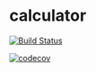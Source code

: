 # calculator
[![Build Status](https://travis-ci.org/porywczy/calculator.svg?branch=master)](https://travis-ci.org/porywczy/calculator)

[![codecov](https://codecov.io/gh/porywczy/calculator/branch/master/graph/badge.svg)](https://codecov.io/gh/porywczy/calculator)


